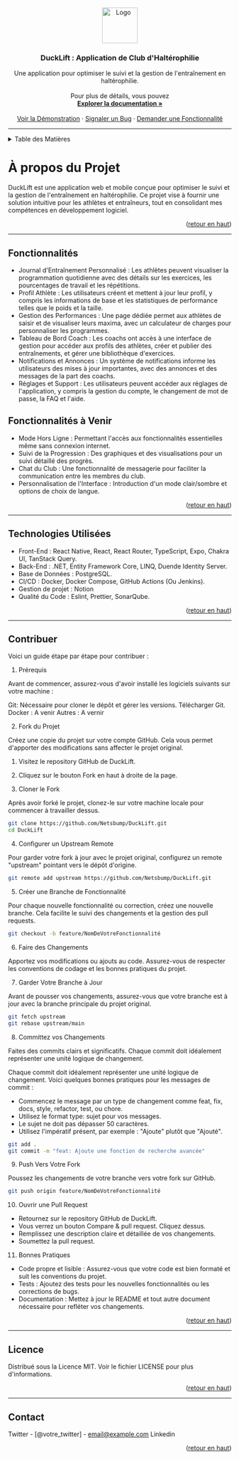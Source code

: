 <a name="readme-top"></a>

<!-- LOGO DU PROJET -->
<br />
<div align="center">
  <a href="https://github.com/Netsbump/DuckLift">
    <img src="chemin-vers-votre-logo-si-disponible" alt="Logo" width="80" height="80">
  </a>
<h3 align="center">DuckLift : Application de Club d'Haltérophilie</h3>
  <p align="center">
    Une application pour optimiser le suivi et la gestion de l'entraînement en haltérophilie.
    <br />
    <br />
    Pour plus de détails, vous pouvez 
    <br />
    <a href="https://github.com/Netsbump/duckLift/wiki"><strong>Explorer la documentation »</strong></a>
    <br />
    <br />
    <a href="votre-url-de-demo-si-disponible">Voir la Démonstration</a>
    ·
    <a href="https://github.com/Netsbump/DuckLift/issues">Signaler un Bug</a>
    ·
    <a href="https://github.com/Netsbump/DuckLift/pulls">Demander une Fonctionnalité</a>
  </p>
</div>

***

<!-- TABLE DES MATIÈRES -->
<details>
  <summary>Table des Matières</summary>
  <ol>
    <li><a href="#description-du-projet">A propos du projet</a></li>
    <li><a href="#fonctionnalites">Fonctionnalités</a></li>
    <li><a href="#technologies-utilisees">Technologies Utilisées</a></li>
    <li><a href="#contribuer">Contribuer</a></li>
    <li><a href="#licence">Licence</a></li>
    <li><a href="#contact">Contact</a></li>
    <!-- Ajoutez d'autres sections selon vos besoins -->
  </ol>
</details>

<!-- A PROPOS DU PROJET -->
<p id="description-du-projet"></p>

# À propos du Projet

DuckLift est une application web et mobile conçue pour optimiser le suivi et la gestion de l'entraînement en haltérophilie. Ce projet vise à fournir une solution intuitive pour les athlètes et entraîneurs, tout en consolidant mes compétences en développement logiciel.

<p align="right">(<a href="#readme-top">retour en haut</a>)</p>

***

<!-- FONCTIONNALITES -->
<p id="fonctionnalites"></p>

## Fonctionnalités

- Journal d'Entraînement Personnalisé : Les athlètes peuvent visualiser la programmation quotidienne avec des détails sur les exercices, les pourcentages de travail et les répétitions.
- Profil Athlète : Les utilisateurs créent et mettent à jour leur profil, y compris les informations de base et les statistiques de performance telles que le poids et la taille.
- Gestion des Performances : Une page dédiée permet aux athlètes de saisir et de visualiser leurs maxima, avec un calculateur de charges pour personnaliser les programmes.
- Tableau de Bord Coach : Les coachs ont accès à une interface de gestion pour accéder aux profils des athlètes, créer et publier des entraînements, et gérer une bibliothèque d'exercices.
- Notifications et Annonces : Un système de notifications informe les utilisateurs des mises à jour importantes, avec des annonces et des messages de la part des coachs.
- Réglages et Support : Les utilisateurs peuvent accéder aux réglages de l'application, y compris la gestion du compte, le changement de mot de passe, la FAQ et l'aide.

## Fonctionnalités à Venir

- Mode Hors Ligne : Permettant l'accès aux fonctionnalités essentielles même sans connexion internet.
- Suivi de la Progression : Des graphiques et des visualisations pour un suivi détaillé des progrès.
- Chat du Club : Une fonctionnalité de messagerie pour faciliter la communication entre les membres du club.
- Personnalisation de l'Interface : Introduction d'un mode clair/sombre et options de choix de langue.

<p align="right">(<a href="#readme-top">retour en haut</a>)</p>

***

<!-- TECHNOLOGIES UTILISEES -->
<p id="technologies-utilisees"></p>

## Technologies Utilisées

- Front-End : React Native, React, React Router, TypeScript, Expo, Chakra UI, TanStack Query.
- Back-End : .NET, Entity Framework Core, LINQ, Duende Identity Server.
- Base de Données : PostgreSQL.
- CI/CD : Docker, Docker Compose, GitHub Actions (Ou Jenkins).
- Gestion de projet : Notion
- Qualité du Code : Eslint, Prettier, SonarQube.

<p align="right">(<a href="#readme-top">retour en haut</a>)</p>

***

<!-- CONTRIBUER -->
<p id="contribuer"></p>

## Contribuer

Voici un guide étape par étape pour contribuer :

1. Prérequis

Avant de commencer, assurez-vous d'avoir installé les logiciels suivants sur votre machine :

  Git: Nécessaire pour cloner le dépôt et gérer les versions. Télécharger Git.
  Docker : A venir
  Autres : A vernir

2. Fork du Projet

Créez une copie du projet sur votre compte GitHub. Cela vous permet d'apporter des modifications sans affecter le projet original.

  1. Visitez le repository GitHub de DuckLift.
  2. Cliquez sur le bouton Fork en haut à droite de la page.

3. Cloner le Fork

Après avoir forké le projet, clonez-le sur votre machine locale pour commencer à travailler dessus.


```bash
git clone https://github.com/Netsbump/DuckLift.git
cd DuckLift
```

4. Configurer un Upstream Remote

Pour garder votre fork à jour avec le projet original, configurez un remote "upstream" pointant vers le dépôt d'origine.

```bash
git remote add upstream https://github.com/Netsbump/DuckLift.git
```

5. Créer une Branche de Fonctionnalité

Pour chaque nouvelle fonctionnalité ou correction, créez une nouvelle branche. Cela facilite le suivi des changements et la gestion des pull requests.

```bash
git checkout -b feature/NomDeVotreFonctionnalité
```

6. Faire des Changements

Apportez vos modifications ou ajouts au code. Assurez-vous de respecter les conventions de codage et les bonnes pratiques du projet.

7. Garder Votre Branche à Jour

Avant de pousser vos changements, assurez-vous que votre branche est à jour avec la branche principale du projet original.


```bash
git fetch upstream
git rebase upstream/main
```

8. Committez vos Changements

Faites des commits clairs et significatifs. Chaque commit doit idéalement représenter une unité logique de changement.

 Chaque commit doit idéalement représenter une unité logique de changement. Voici quelques bonnes pratiques pour les messages de commit :

- Commencez le message par un type de changement comme feat, fix, docs, style, refactor, test, ou chore.
- Utilisez le format type: sujet pour vos messages.
- Le sujet ne doit pas dépasser 50 caractères.
- Utilisez l'impératif présent, par exemple : "Ajoute" plutôt que "Ajouté".

```bash
git add .
git commit -m "feat: Ajoute une fonction de recherche avancée"
```

9. Push Vers Votre Fork

Poussez les changements de votre branche vers votre fork sur GitHub.

```bash
git push origin feature/NomDeVotreFonctionnalité
```

10. Ouvrir une Pull Request

  - Retournez sur le repository GitHub de DuckLift.
  - Vous verrez un bouton Compare & pull request. Cliquez dessus.
  - Remplissez une description claire et détaillée de vos changements.
  - Soumettez la pull request.

11. Bonnes Pratiques

  - Code propre et lisible : Assurez-vous que votre code est bien formaté et suit les conventions du projet.
  - Tests : Ajoutez des tests pour les nouvelles fonctionnalités ou les corrections de bugs.
  - Documentation : Mettez à jour le README et tout autre document nécessaire pour refléter vos changements.

<p align="right">(<a href="#readme-top">retour en haut</a>)</p>

***

<!-- LICENCE -->
<p id="licence"></p>

## Licence

Distribué sous la Licence MIT. Voir le fichier LICENSE pour plus d'informations.
<p align="right">(<a href="#readme-top">retour en haut</a>)</p>

***

<!-- CONTACT -->
<p id="contact"></p>

## Contact

Twitter - [@votre_twitter] - email@example.com
Linkedin 

<p align="right">(<a href="#readme-top">retour en haut</a>)</p>
